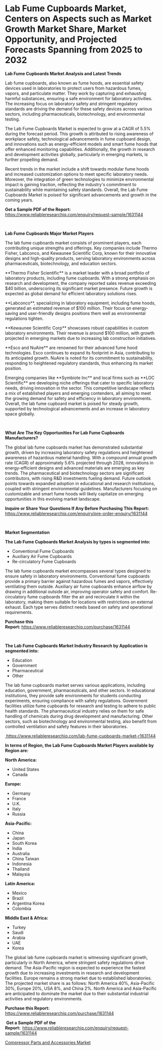 <p><h1>Lab Fume Cupboards Market, Centers on Aspects such as Market Growth Market Share, Market Opportunity, and Projected Forecasts Spanning from 2025 to 2032</h1></p><p><strong>Lab Fume Cupboards Market Analysis and Latest Trends</strong></p>
<p><p>Lab fume cupboards, also known as fume hoods, are essential safety devices used in laboratories to protect users from hazardous fumes, vapors, and particulate matter. They work by capturing and exhausting harmful substances, ensuring a safe environment for laboratory activities. The increasing focus on laboratory safety and stringent regulatory standards are driving the demand for these safety devices across various sectors, including pharmaceuticals, biotechnology, and environmental testing.</p><p>The Lab Fume Cupboards Market is expected to grow at a CAGR of 5.5% during the forecast period. This growth is attributed to rising awareness of workplace safety, technological advancements in fume cupboard design, and innovations such as energy-efficient models and smart fume hoods that offer enhanced monitoring capabilities. Additionally, the growth in research and development activities globally, particularly in emerging markets, is further propelling demand. </p><p>Recent trends in the market include a shift towards modular fume hoods and increased customization options to meet specific laboratory needs. Moreover, the integration of green technologies to minimize environmental impact is gaining traction, reflecting the industry's commitment to sustainability while maintaining safety standards. Overall, the Lab Fume Cupboards Market is poised for significant advancements and growth in the coming years.</p></p>
<p><strong>Get a Sample PDF of the Report:&nbsp;</strong> <a href="https://www.reliableresearchiq.com/enquiry/request-sample/1631144?utm_campaign=2392&utm_medium=2&utm_source=Github&utm_content=ia&utm_term=21022025&utm_id=lab-fume-cupboards">https://www.reliableresearchiq.com/enquiry/request-sample/1631144</a></p>
<p>&nbsp;</p>
<p><strong>Lab Fume Cupboards Major Market Players</strong></p>
<p><p>The lab fume cupboards market consists of prominent players, each contributing unique strengths and offerings. Key companies include Thermo Fisher, Labconco, and Kewaunee Scientific Corp, known for their innovative designs and high-quality products, serving laboratory environments across pharmaceuticals, biotechnology, and education sectors.</p><p>**Thermo Fisher Scientific** is a market leader with a broad portfolio of laboratory products, including fume cupboards. With a strong emphasis on research and development, the company reported sales revenue exceeding $40 billion, underscoring its significant market presence. Future growth is expected as global demand for efficient laboratory solutions rises.</p><p>**Labconco**, specializing in laboratory equipment, including fume hoods, generated an estimated revenue of $100 million. Their focus on energy-saving and user-friendly designs positions them well as environmental regulations tighten. </p><p>**Kewaunee Scientific Corp** showcases robust capabilities in custom laboratory environments. Their revenue is around $100 million, with growth projected in emerging markets due to increasing lab construction initiatives.</p><p>**Esco and NuAire** are renowned for their advanced fume hood technologies. Esco continues to expand its footprint in Asia, contributing to its anticipated growth. NuAire is noted for its commitment to sustainability, responding to heightened regulatory standards, thus enhancing its market position.</p><p>Emerging companies like **Symbiote Inc** and local firms such as **LOC Scientific** are developing niche offerings that cater to specific laboratory needs, driving innovation in the sector. This competitive landscape reflects a mix of established players and emerging contenders, all aiming to meet the growing demand for safety and efficiency in laboratory environments. Overall, the lab fume cupboard market is poised for steady growth, supported by technological advancements and an increase in laboratory space globally.</p></p>
<p>&nbsp;</p>
<p><strong>What Are The Key Opportunities For Lab Fume Cupboards Manufacturers?</strong></p>
<p><p>The global lab fume cupboards market has demonstrated substantial growth, driven by increasing laboratory safety regulations and heightened awareness of hazardous material handling. With a compound annual growth rate (CAGR) of approximately 5.6% projected through 2028, innovations in energy-efficient designs and advanced materials are emerging as key trends. The pharmaceutical and biotechnology sectors are significant contributors, with rising R&D investments fueling demand. Future outlook points towards expanded adoption in educational and research institutions, coupled with stringent environmental guidelines. Manufacturers focusing on customizable and smart fume hoods will likely capitalize on emerging opportunities in this evolving market landscape.</p></p>
<p><strong>Inquire or Share Your Questions If Any Before Purchasing This Report:</strong> <a href="https://www.reliableresearchiq.com/enquiry/pre-order-enquiry/1631144?utm_campaign=2392&utm_medium=2&utm_source=Github&utm_content=ia&utm_term=21022025&utm_id=lab-fume-cupboards">https://www.reliableresearchiq.com/enquiry/pre-order-enquiry/1631144</a></p>
<p>&nbsp;</p>
<p><strong>Market Segmentation</strong></p>
<p><strong>The Lab Fume Cupboards Market Analysis by types is segmented into:</strong></p>
<p><ul><li>Conventional Fume Cupboards</li><li>Auxiliary Air Fume Cupboards</li><li>Re-circulatory Fume Cupboards</li></ul></p>
<p><p>The lab fume cupboards market encompasses several types designed to ensure safety in laboratory environments. Conventional fume cupboards provide a primary barrier against hazardous fumes and vapors, effectively ventilating them outside. Auxiliary air fume cupboards enhance airflow by drawing in additional outside air, improving operator safety and comfort. Re-circulatory fume cupboards filter the air and recirculate it within the laboratory, making them suitable for locations with restrictions on external exhaust. Each type serves distinct needs based on safety and operational requirements.</p></p>
<p><strong>Purchase this Report:&nbsp;</strong><a href="https://www.reliableresearchiq.com/purchase/1631144?utm_campaign=2392&utm_medium=2&utm_source=Github&utm_content=ia&utm_term=21022025&utm_id=lab-fume-cupboards">https://www.reliableresearchiq.com/purchase/1631144</a></p>
<p>&nbsp;</p>
<p><strong>The Lab Fume Cupboards Market Industry Research by Application is segmented into:</strong></p>
<p><ul><li>Education</li><li>Government</li><li>Pharmaceutical</li><li>Other</li></ul></p>
<p><p>The lab fume cupboards market serves various applications, including education, government, pharmaceuticals, and other sectors. In educational institutions, they provide safe environments for students conducting experiments, ensuring compliance with safety regulations. Government facilities utilize fume cupboards for research and testing to adhere to public health standards. The pharmaceutical industry relies on them for safe handling of chemicals during drug development and manufacturing. Other sectors, such as biotechnology and environmental testing, also benefit from controlled ventilation and safety features in their laboratories.</p></p>
<p><a href="https://www.reliableresearchiq.com/lab-fume-cupboards-market-r1631144?utm_campaign=2392&utm_medium=2&utm_source=Github&utm_content=ia&utm_term=21022025&utm_id=lab-fume-cupboards">&nbsp;https://www.reliableresearchiq.com/lab-fume-cupboards-market-r1631144</a></p>
<p><strong>In terms of Region, the Lab Fume Cupboards Market Players available by Region are:</strong></p>
<p>
    <p> <strong> North America: </strong>
        <ul>
            <li>United States</li>
            <li>Canada</li>
        </ul>
        </p> 
    <p> <strong> Europe: </strong>
        <ul>
            <li>Germany</li>
            <li>France</li>
            <li>U.K.</li>
            <li>Italy</li>
            <li>Russia</li>
        </ul>
        </p> 
    <p> <strong> Asia-Pacific: </strong>
        <ul>
            <li>China</li>
            <li>Japan</li>
            <li>South Korea</li>
            <li>India</li>
            <li>Australia</li>
            <li>China Taiwan</li>
            <li>Indonesia</li>
            <li>Thailand</li>
            <li>Malaysia</li>
        </ul>
        </p> 
    <p> <strong> Latin America: </strong>
        <ul>
            <li>Mexico</li>
            <li>Brazil</li>
            <li>Argentina Korea</li>
            <li>Colombia</li>
        </ul>
        </p> 
    <p> <strong> Middle East & Africa: </strong>
        <ul>
            <li>Turkey</li>
            <li>Saudi</li>
            <li>Arabia</li>
            <li>UAE</li>
            <li>Korea</li>
        </ul>
    </p>
    </p>
<p><p>The global lab fume cupboards market is witnessing significant growth, particularly in North America, where stringent safety regulations drive demand. The Asia-Pacific region is expected to experience the fastest growth due to increasing investments in research and development facilities. Europe remains a strong market due to established laboratories. The projected market share is as follows: North America 40%, Asia-Pacific 30%, Europe 20%, USA 8%, and China 2%. North America and Asia-Pacific are anticipated to dominate the market due to their substantial industrial activities and regulatory environments.</p></p>
<p><strong>Purchase this Report: </strong><a href="https://www.reliableresearchiq.com/purchase/1631144?utm_campaign=2392&utm_medium=2&utm_source=Github&utm_content=ia&utm_term=21022025&utm_id=lab-fume-cupboards">https://www.reliableresearchiq.com/purchase/1631144</a></p>
<p>&nbsp;<strong>Get a Sample PDF of the Report:&nbsp;&nbsp;</strong><a href="https://www.reliableresearchiq.com/enquiry/request-sample/1631144?utm_campaign=2392&utm_medium=2&utm_source=Github&utm_content=ia&utm_term=21022025&utm_id=lab-fume-cupboards">https://www.reliableresearchiq.com/enquiry/request-sample/1631144</a></p>
<p><strong></strong></p>
<p><p><a href="https://github.com/tanekacalderon743/Market-Research-Report-List-1/blob/main/compressor-parts-and-accessories-market.md?utm_campaign=2392&utm_medium=2&utm_source=Github&utm_content=ia&utm_term=21022025&utm_id=lab-fume-cupboards">Compressor Parts and Accessories Market</a></p></p>